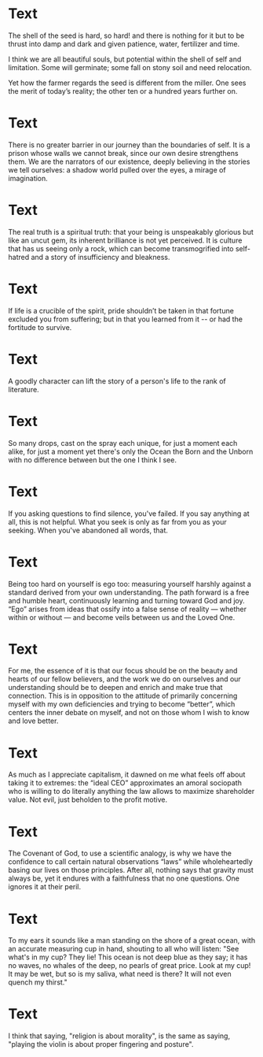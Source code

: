 # Text

The shell of the seed is hard, so hard! and there is nothing for it but to be
thrust into damp and dark and given patience, water, fertilizer and time.

I think we are all beautiful souls, but potential within the shell of self and
limitation. Some will germinate; some fall on stony soil and need relocation.

Yet how the farmer regards the seed is different from the miller. One sees the
merit of today’s reality; the other ten or a hundred years further on.

# Text

There is no greater barrier in our journey than the boundaries of self. It is
a prison whose walls we cannot break, since our own desire strengthens them.
We are the narrators of our existence, deeply believing in the stories we tell
ourselves: a shadow world pulled over the eyes, a mirage of imagination.

# Text

The real truth is a spiritual truth: that your being is unspeakably glorious
but like an uncut gem, its inherent brilliance is not yet perceived. It is
culture that has us seeing only a rock, which can become transmogrified into
self-hatred and a story of insufficiency and bleakness.

# Text

If life is a crucible of the spirit,
pride shouldn’t be taken in that
fortune excluded you from suffering;
but in that you learned from it --
or had the fortitude to survive.

# Text

A goodly character can lift the story of a person's life to the rank of
literature.

# Text

So many drops, cast on the spray
each unique, for just a moment
each alike, for just a moment
yet there's only the Ocean
the Born and the Unborn
with no difference between
but the one I think I see.

# Text

If you asking questions to find silence, you've failed.
If you say anything at all, this is not helpful.
What you seek is only as far from you as your seeking.
When you've abandoned all words, that.

# Text

Being too hard on yourself is ego too: measuring yourself harshly against a
standard derived from your own understanding. The path forward is a free and
humble heart, continuously learning and turning toward God and joy. “Ego”
arises from ideas that ossify into a false sense of reality — whether within
or without — and become veils between us and the Loved One.

# Text

For me, the essence of it is that our focus should be on the beauty and hearts
of our fellow believers, and the work we do on ourselves and our understanding
should be to deepen and enrich and make true that connection. This is in
opposition to the attitude of primarily concerning myself with my own
deficiencies and trying to become “better”, which centers the inner debate on
myself, and not on those whom I wish to know and love better.

# Text

As much as I appreciate capitalism, it dawned on me what feels off about
taking it to extremes: the “ideal CEO” approximates an amoral sociopath who is
willing to do literally anything the law allows to maximize shareholder value.
Not evil, just beholden to the profit motive.‬

# Text

The Covenant of God, to use a scientific analogy, is why we have the
confidence to call certain natural observations “laws” while wholeheartedly
basing our lives on those principles. After all, nothing says that gravity
must always be, yet it endures with a faithfulness that no one questions. One
ignores it at their peril.

# Text

To my ears it sounds like a man standing on the shore of a great ocean, with
an accurate measuring cup in hand, shouting to all who will listen: "See
what's in my cup? They lie! This ocean is not deep blue as they say; it has no
waves, no whales of the deep, no pearls of great price. Look at my cup! It may
be wet, but so is my saliva, what need is there? It will not even quench my
thirst."

# Text

I think that saying, "religion is about morality", is the same as saying,
"playing the violin is about proper fingering and posture".
